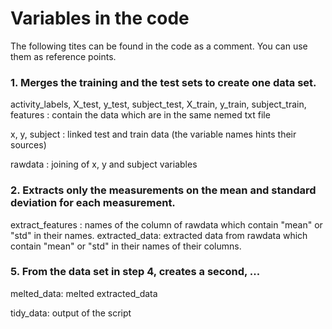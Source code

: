 # Variables in the code

The following tites can be found in the code as a comment. You can use them as reference points.

### 1. Merges the training and the test sets to create one data set.

activity_labels, X_test, y_test, subject_test, X_train, y_train, subject_train, features : contain the data which are in the same nemed txt file

x, y, subject : linked test and train data (the variable names hints their sources)

rawdata : joining of x, y and subject variables

### 2. Extracts only the measurements on the mean and standard deviation for each measurement. 

extract_features : names of the column of rawdata which contain "mean" or "std" in their names. 
extracted_data: extracted data from rawdata which contain "mean" or "std" in their names of their columns.

### 5. From the data set in step 4, creates a second, ...

melted_data: melted extracted_data

tidy_data: output of the script
